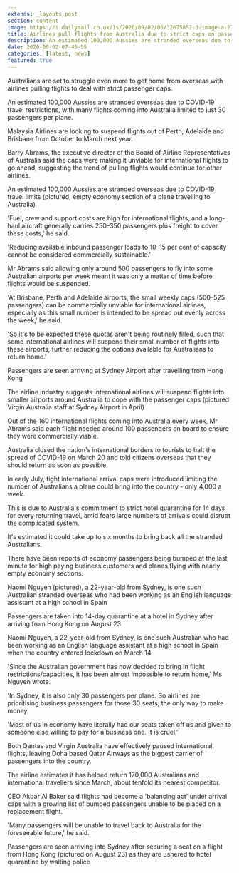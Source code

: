 ```yaml
---
extends: _layouts.post
section: content
image: https://i.dailymail.co.uk/1s/2020/09/02/06/32675852-0-image-a-27_1599025251516.jpg 
title: Airlines pull flights from Australia due to strict caps on passengers arrivals leaving many stranded 
description: An estimated 100,000 Aussies are stranded overseas due to COVID-19 travel bans while flights flying into Australia are limited to just 30 passengers per plane. 
date: 2020-09-02-07-45-55 
categories: [latest, news] 
featured: true 
--- 
```

Australians are set to struggle even more to get home from overseas with airlines pulling flights to deal with strict passenger caps.

An estimated 100,000 Aussies are stranded overseas due to COVID-19 travel restrictions, with many flights coming into Australia limited to just 30 passengers per plane.

Malaysia Airlines are looking to suspend flights out of Perth, Adelaide and Brisbane from October to March next year.

Barry Abrams, the executive director of the Board of Airline Representatives of Australia said the caps were making it unviable for international flights to go ahead, suggesting the trend of pulling flights would continue for other airlines. 

An estimated 100,000 Aussies are stranded overseas due to COVID-19 travel limits (pictured, empty economy section of a plane travelling to Australia)

'Fuel, crew and support costs are high for international flights, and a long-haul aircraft generally carries 250–350 passengers plus freight to cover these costs,' he said.

'Reducing available inbound passenger loads to 10–15 per cent of capacity cannot be considered commercially sustainable.' 

Mr Abrams said allowing only around 500 passengers to fly into some Australian airports per week meant it was only a matter of time before flights would be suspended. 

'At Brisbane, Perth and Adelaide airports, the small weekly caps (500–525 passengers) can be commercially unviable for international airlines, especially as this small number is intended to be spread out evenly across the week,' he said.

'So it's to be expected these quotas aren't being routinely filled, such that some international airlines will suspend their small number of flights into these airports, further reducing the options available for Australians to return home.'

Passengers are seen arriving at Sydney Airport after travelling from Hong Kong

The airline industry suggests international airlines will suspend flights into smaller airports around Australia to cope with the passenger caps (pictured Virgin Australia staff at Sydney Airport in April)

Out of the 160 international flights coming into Australia every week, Mr Abrams said each flight needed around 100 passengers on board to ensure they were commercially viable. 

Australia closed the nation's international borders to tourists to halt the spread of COVID-19 on March 20 and told citizens overseas that they should return as soon as possible.

In early July, tight international arrival caps were introduced limiting the number of Australians a plane could bring into the country - only 4,000 a week.

This is due to Australia's commitment to strict hotel quarantine for 14 days for every returning travel, amid fears large numbers of arrivals could disrupt the complicated system.

It's estimated it could take up to six months to bring back all the stranded Australians. 

There have been reports of economy passengers being bumped at the last minute for high paying business customers and planes flying with nearly empty economy sections.

Naomi Nguyen (pictured), a 22-year-old from Sydney, is one such Australian stranded overseas who had been working as an English language assistant at a high school in Spain 

Passengers are taken into 14-day quarantine at a hotel in Sydney after arriving from Hong Kong on August 23

Naomi Nguyen, a 22-year-old from Sydney, is one such Australian who had been working as an English language assistant at a high school in Spain when the country entered lockdown on March 14.

'Since the Australian government has now decided to bring in flight restrictions/capacities, it has been almost impossible to return home,' Ms Nguyen wrote.

'In Sydney, it is also only 30 passengers per plane. So airlines are prioritising business passengers for those 30 seats, the only way to make money.

'Most of us in economy have literally had our seats taken off us and given to someone else willing to pay for a business one. It is cruel.' 

Both Qantas and Virgin Australia have effectively paused international flights, leaving Doha based Qatar Airways as the biggest carrier of passengers into the country.

The airline estimates it has helped return 170,000 Australians and international travellers since March, about tenfold its nearest competitor.

CEO Akbar Al Baker said flights had become a 'balancing act' under arrival caps with a growing list of bumped passengers unable to be placed on a replacement flight.

'Many passengers will be unable to travel back to Australia for the foreseeable future,' he said.

Passengers are seen arriving into Sydney after securing a seat on a flight from Hong Kong (pictured on August 23) as they are ushered to hotel quarantine by waiting police

